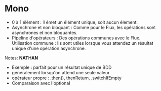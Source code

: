 <!-- .slide: -->

# Mono<T>

* 0 à 1 élément : Il émet un élément unique, soit aucun élement.
* Asynchrone et non bloquant : Comme pour le Flux, les opérations sont asynchrones et non bloquantes.
* Pipeline d'opérateurs : Des opérations communes avec le Flux.
  Utilisation commune : Ils sont utiles lorsque vous attendez un résultat unique d'une opération asynchrone.

Notes:
**NATHAN**
- Exemple : parfait pour un résultat unique de BDD
- généralement lorsqu'on attend une seule valeur
- opérateur propre : .then(), thenReturn, .switchIfEmpty
- Comparaison avec l'optional 
